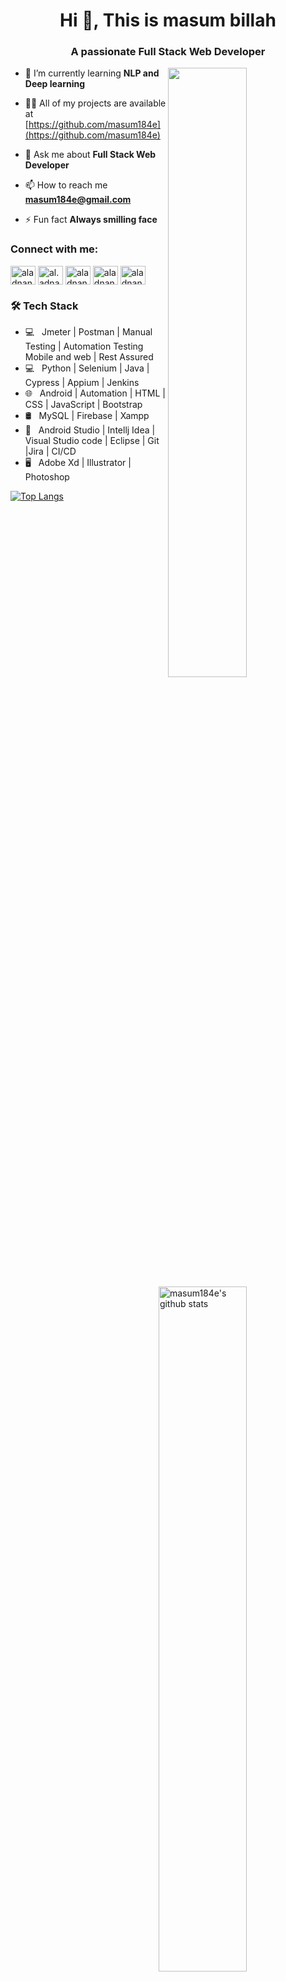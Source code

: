 <h1 align="center">Hi 👋, This is masum billah</h1>
<h3 align="center">A passionate Full Stack Web Developer</h3>
<!-- <img align="right" alt="img" src="https://github.com/aladnansami/Internship-MID-Presentation/blob/main/WhatsApp%20Image%202022-07-02%20at%205.32.59%20PM.jpeg" width="50%" height="auto" /> -->
	<img width="50%" align="right" src="https://github-readme-stats.vercel.app/api?username=masum184e&show_icons=true&hide_border=true" />


- 🌱 I’m currently learning **NLP and Deep learning**

- 👨‍💻 All of my projects are available at [https://github.com/masum184e](https://github.com/masum184e)

- 💬 Ask me about **Full Stack Web Developer**

- 📫 How to reach me **masum184e@gmail.com**

- ⚡ Fun fact **Always smilling face**

<h3 align="left">Connect with me:</h3>
<p align="left">
<a href="https://twitter.com/masum184e" target="blank"><img align="center" src="https://raw.githubusercontent.com/rahuldkjain/github-profile-readme-generator/master/src/images/icons/Social/twitter.svg" alt="aladnansami" height="30" width="40" /></a>
<a href="https://fb.com/masum184e" target="blank"><img align="center" src="https://raw.githubusercontent.com/rahuldkjain/github-profile-readme-generator/master/src/images/icons/Social/facebook.svg" alt="al.adnan.18" height="30" width="40" /></a>
<a href="https://www.youtube.com/c/aladnansami" target="blank"><img align="center" src="https://raw.githubusercontent.com/rahuldkjain/github-profile-readme-generator/master/src/images/icons/Social/youtube.svg" alt="aladnansami" height="30" width="40" /></a>
<a href="https://codeforces.com/profile/masum184e" target="blank"><img align="center" src="https://raw.githubusercontent.com/rahuldkjain/github-profile-readme-generator/master/src/images/icons/Social/codeforces.svg" alt="aladnansami" height="30" width="40" /></a>
<a href="https://www.hackerearth.com/masum184e" target="blank"><img align="center" src="https://raw.githubusercontent.com/rahuldkjain/github-profile-readme-generator/master/src/images/icons/Social/hackerearth.svg" alt="aladnansami" height="30" width="40" /></a>
</p>

<h3>🛠 Tech Stack</h3>

- 💻 &nbsp; Jmeter | Postman | Manual Testing | Automation Testing Mobile and web | Rest Assured
- 💻 &nbsp; Python | Selenium | Java | Cypress | Appium | Jenkins
- 🌐 &nbsp; Android | Automation | HTML | CSS | JavaScript | Bootstrap 
- 🛢 &nbsp; MySQL | Firebase | Xampp
- 🔧 &nbsp; Android Studio | Intellj Idea | Visual Studio code | Eclipse | Git |Jira | CI/CD
- 🖥 &nbsp; Adobe Xd | Illustrator | Photoshop 

[![Top Langs](https://github-readme-stats.vercel.app/api/top-langs/?username=masum184e&layout=compact&text_color=daf7dc&bg_color=151515)](https://github.com/masum184e/github-readme-stats)
<img align="right" src="https://github-readme-streak-stats.herokuapp.com/?user=masum184e&theme=default" width="53%" height="auto" alt="masum184e's github stats"/>


